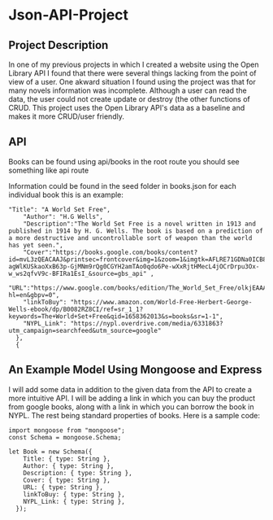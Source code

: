 # Json-API-Project

## Project Description 

In one of my previous projects in which I created a website using the Open Library API I found that there were several things lacking from the point of view of a user. One akward situation I found using the project was that for many novels information was incomplete. Although a user can read the data, the user could not create update or destroy (the other functions of CRUD. This project uses the Open Library API's data as a baseline and makes it more CRUD/user friendly. 


## API

Books can be found using api/books
in the root route you should see something like api route


Information could be found in the seed folder in books.json for each individual book this is an example:



```
"Title": "A World Set Free",
    "Author": "H.G Wells",
    "Description":"The World Set Free is a novel written in 1913 and published in 1914 by H. G. Wells. The book is based on a prediction of a more destructive and uncontrollable sort of weapon than the world has yet seen.", 
    "Cover":"https://books.google.com/books/content?id=mvL3zQEACAAJ&printsec=frontcover&img=1&zoom=1&imgtk=AFLRE71GDNa0ICB8kyXYQPci7OgoyFeah7ukDXf0qjWnMYxu-agWlKUSkaoXxB63p-GjMNm9rQg0CGYH2amTAo0qdo6Pe-wXxRjtHMecL4jOCrDrpu3Ox-w_ws2qfvV9c-BFIRa1EsI_&source=gbs_api" ,
    "URL":"https://www.google.com/books/edition/The_World_Set_Free/olkjEAAAQBAJ?hl=en&gbpv=0",
    "linkToBuy": "https://www.amazon.com/World-Free-Herbert-George-Wells-ebook/dp/B0082RZ8CI/ref=sr_1_1?keywords=The+World+Set+Free&qid=1658362013&s=books&sr=1-1",
    "NYPL_Link": "https://nypl.overdrive.com/media/6331863?utm_campaign=searchfeed&utm_source=google"
  },
  {
  ```



## An Example Model Using Mongoose and Express
I will add some data in addition to the given data from the API to create a more intuitive API. I will be adding a link in which you can buy the product from google books, along with a link in which you can borrow the book in NYPL. The rest being standard properties of books.
Here is a sample code:

```
import mongoose from "mongoose";
const Schema = mongoose.Schema;

let Book = new Schema({
    Title: { type: String },
    Author: { type: String },
    Description: { type: String },
    Cover: { type: String },
    URL: { type: String },
    linkToBuy: { type: String },
    NYPL_Link: { type: String },
  });
```
